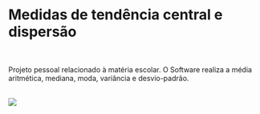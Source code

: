 <h1>Medidas de tendência central e dispersão</h1>
<br>
<p>Projeto pessoal relacionado à matéria escolar. O Software realiza a média aritmética, mediana, moda, variância e desvio-padrão.</p>
<br>
<img src="https://github.com/luigiolivi/medidas-tendencia-central-e-dispersao/blob/master/image/medidas.png?raw=true">
